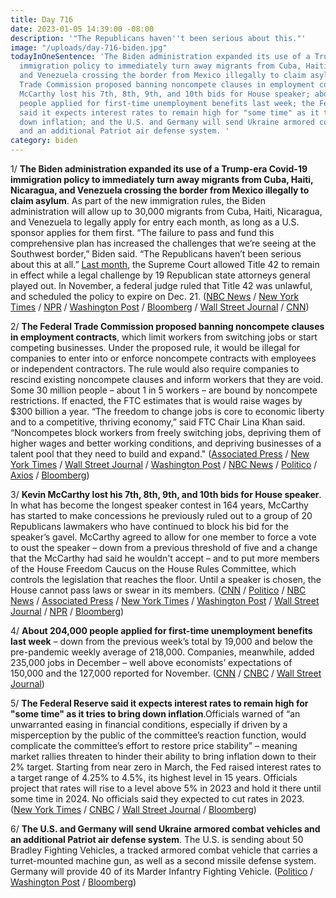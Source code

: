 ```yaml
---
title: Day 716
date: 2023-01-05 14:39:00 -08:00
description: '"The Republicans haven''t been serious about this."'
image: "/uploads/day-716-biden.jpg"
todayInOneSentence: 'The Biden administration expanded its use of a Trump-era Covid-19
  immigration policy to immediately turn away migrants from Cuba, Haiti, Nicaragua,
  and Venezuela crossing the border from Mexico illegally to claim asylum; the Federal
  Trade Commission proposed banning noncompete clauses in employment contracts; Kevin
  McCarthy lost his 7th, 8th, 9th, and 10th bids for House speaker; about 204,000
  people applied for first-time unemployment benefits last week; the Federal Reserve
  said it expects interest rates to remain high for "some time" as it tries to bring
  down inflation; and the U.S. and Germany will send Ukraine armored combat vehicles
  and an additional Patriot air defense system. '
category: biden
---
```


1/ **The Biden administration expanded its use of a Trump-era Covid-19 immigration policy to immediately turn away migrants from Cuba, Haiti, Nicaragua, and Venezuela crossing the border from Mexico illegally to claim asylum**. As part of the new immigration rules, the Biden administration will allow up to 30,000 migrants from Cuba, Haiti, Nicaragua, and Venezuela to legally apply for entry each month, as long as a U.S. sponsor applies for them first. “The failure to pass and fund this comprehensive plan has increased the challenges that we’re seeing at the Southwest border,” Biden said. “The Republicans haven’t been serious about this at all.” [Last month](https://whatthefuckjusthappenedtoday.com/2022/12/28/day-708/#1-the-supreme-court-temporarily-bloc), the Supreme Court allowed Title 42 to remain in effect while a legal challenge by 19 Republican state attorneys general played out. In November, a federal judge ruled that Title 42 was unlawful, and scheduled the policy to expire on Dec. 21. ([NBC News](https://www.nbcnews.com/politics/immigration/title-42-block-nicaraguans-cubans-haitians-rcna64418) / [New York Times](https://www.nytimes.com/2023/01/05/us/politics/biden-border-crossings.html) / [NPR](https://www.npr.org/2023/01/05/1146976334/biden-border-security-immigration) / [Washington Post](https://www.washingtonpost.com/politics/2023/01/05/biden-border-security-immigration/) / [Bloomberg](https://www.bloomberg.com/news/articles/2023-01-05/biden-restricting-nicaraguans-cubans-and-haitians-at-border?leadSource=uverify%20wall&sref=MIBMEEoj) / [Wall Street Journal](https://www.wsj.com/articles/biden-administration-expands-title-42-migrant-expulsions-to-more-countries-11672934432?mod=djemalertNEWS) / [CNN](https://www.cnn.com/2023/01/05/politics/biden-border-programs/))

2/ **The Federal Trade Commission proposed banning noncompete clauses in employment contracts**, which limit workers from switching jobs or start competing businesses. Under the proposed rule, it would be illegal for companies to enter into or enforce noncompete contracts with employees or independent contractors. The rule would also require companies to rescind existing noncompete clauses and inform workers that they are void. Some 30 million people – about 1 in 5 workers – are bound by noncompete restrictions. If enacted, the FTC estimates that is would raise wages by $300 billion a year. “The freedom to change jobs is core to economic liberty and to a competitive, thriving economy,” said FTC Chair Lina Khan said. “Noncompetes block workers from freely switching jobs, depriving them of higher wages and better working conditions, and depriving businesses of a talent pool that they need to build and expand." ([Associated Press](https://apnews.com/article/biden-technology-politics-business-9fb699837e8bf8ecd9c70dcf27699dcf) / [New York Times](https://www.nytimes.com/2023/01/05/business/economy/ftc-noncompete.html) / [Wall Street Journal](https://www.wsj.com/articles/ftc-proposes-banning-noncompete-clauses-for-workers-11672900586?mod=djemalertNEWS) / [Washington Post](https://www.washingtonpost.com/business/2023/01/05/ftc-noncompete-ban-lina-khan/) / [NBC News](https://www.nbcnews.com/business/business-news/ftc-bans-noncompete-clauses-wages-rcna64445) / [Politico](https://www.politico.com/news/2023/01/05/biden-ftc-regulations-employment-noncompetes-00076444) / [Axios](https://www.axios.com/2023/01/05/ftc-noncompete-agreement-ban-rule-change) / [Bloomberg](https://www.bloomberg.com/news/articles/2023-01-05/ftc-proposes-a-ban-on-non-compete-contracts-for-employees?sref=MIBMEEoj))

3/ **Kevin McCarthy lost his 7th, 8th, 9th, and 10th bids for House speaker**. In what has become the longest speaker contest in 164 years, McCarthy has started to make concessions he previously ruled out to a group of 20 Republicans lawmakers who have continued to block his bid for the speaker’s gavel. McCarthy agreed to allow for one member to force a vote to oust the speaker – down from a previous threshold of five and a change that the McCarthy had said he wouldn't accept – and to put more members of the House Freedom Caucus on the House Rules Committee, which controls the legislation that reaches the floor. Until a speaker is chosen, the House cannot pass laws or swear in its members. ([CNN](https://www.cnn.com/politics/live-news/house-speaker-leadership-vote-01-05-23/index.html) / [Politico](https://www.politico.com/news/2023/01/05/mccarthy-bid-00076520) / [NBC News](https://www.nbcnews.com/politics/congress/live-blog/house-speaker-vote-mccarthy-third-day-rcna64361) / [Associated Press](https://apnews.com/article/house-speaker-mccarthy-vote-updates-7657a07f1545bf53079c9c9f6cef3a45) / [New York Times](https://www.nytimes.com/live/2023/01/05/us/house-speaker-vote) / [Washington Post](https://www.washingtonpost.com/politics/2023/01/05/house-speaker-vote-live-updates-kevin-mccarthy/) / [Wall Street Journal](https://www.wsj.com/livecoverage/house-speaker-vote-kevin-mccarthy-gop?mod=hp_lead_pos1) / [NPR](https://www.npr.org/live-updates/kevin-mccarthy-speaker-house-vote) / [Bloomberg](https://www.bloomberg.com/news/articles/2023-01-05/mccarthy-for-house-speaker-dealmaking-with-gop-rebels-in-day-three?srnd=premium&sref=MIBMEEoj))

4/ **About 204,000 people applied for first-time unemployment benefits last week** – down from the previous week’s total by 19,000 and below the pre-pandemic weekly average of 218,000. Companies, meanwhile, added 235,000 jobs in December – well above economists’ expectations of 150,000 and the 127,000 reported for November. ([CNN](https://www.cnn.com/2023/01/05/economy/weekly-jobless-claims-december-31) / [CNBC](https://www.cnbc.com/2023/01/05/adp-jobs-report-december-2022.html) / [Wall Street Journal](https://www.wsj.com/articles/unemployment-claims-fell-during-holiday-week-11672926674))

5/ **The Federal Reserve said it expects interest rates to remain high for "some time" as it tries to bring down inflation**.Officials warned of “an unwarranted easing in financial conditions, especially if driven by a misperception by the public of the committee’s reaction function, would complicate the committee’s effort to restore price stability” – meaning market rallies threaten to hinder their ability to bring inflation down to their 2% target. Starting from near zero in March, the Fed raised interest rates to a target range of 4.25% to 4.5%, its highest level in 15 years. Officials project that rates will rise to a level above 5% in 2023 and hold it there until some time in 2024. No officials said they expected to cut rates in 2023. ([New York Times](https://www.nytimes.com/2023/01/04/business/economy/inflation-markets-fed.html) / [CNBC](https://www.cnbc.com/2023/01/04/fed-minutes-december-2022-.html) / [Wall Street Journal](https://www.wsj.com/articles/fed-minutes-show-officials-feared-markets-optimism-could-complicate-inflation-fight-11672859245?mod=hp_lead_pos2) / [Bloomberg](https://www.bloomberg.com/news/articles/2023-01-04/fed-affirms-inflation-resolve-signals-concern-on-market-views?srnd=premium&sref=MIBMEEoj))

6/ **The U.S. and Germany will send Ukraine armored combat vehicles and an additional Patriot air defense system**. The U.S. is sending about 50 Bradley Fighting Vehicles, a tracked armored combat vehicle that carries a turret-mounted machine gun, as well as a second missile defense system. Germany will provide 40 of its Marder Infantry Fighting Vehicle. ([Politico](https://www.politico.com/news/2023/01/05/biden-ukraine-bradley-vehicles-tanks-00076549) / [Washington Post](https://www.washingtonpost.com/national-security/2023/01/04/ukraine-bradley-fighting-vehicle/) / [Bloomberg](https://www.bloomberg.com/news/articles/2023-01-05/us-and-germany-will-send-ukraine-armored-vehicles-in-a-major-arms-upgrade?srnd=premium&sref=MIBMEEoj))